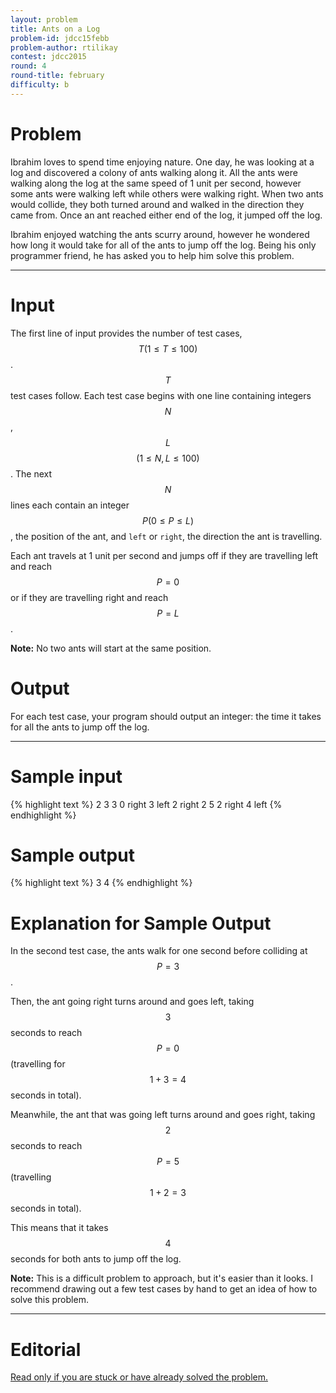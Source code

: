 ```yaml
---
layout: problem
title: Ants on a Log
problem-id: jdcc15febb
problem-author: rtilikay
contest: jdcc2015
round: 4
round-title: february
difficulty: b
---
```


# Problem
Ibrahim loves to spend time enjoying nature. One day, he was looking at a log and discovered a colony of ants walking along it. All the ants were walking along the log at the same speed of 1 unit per second, however some ants were walking left while others were walking right. When two ants would collide, they both turned around and walked in the direction they came from. Once an ant reached either end of the log, it jumped off the log.

Ibrahim enjoyed watching the ants scurry around, however he wondered how long it would take for all of the ants to jump off the log. Being his only programmer friend, he has asked you to help him solve this problem.

---

# Input
The first line of input provides the number of test cases, $$T (1 \leq T \leq 100)$$. $$T$$ test cases follow. Each test case begins with one line containing integers $$N$$, $$L$$ $$(1 \leq N, L \leq 100)$$. The next $$N$$ lines each contain an integer $$P (0 \leq P \leq L)$$, the position of the ant, and ``left`` or ``right``, the direction the ant is travelling.

Each ant travels at 1 unit per second and jumps off if they are travelling left and reach $$P = 0$$ or if they are travelling right and reach $$P = L$$.

**Note:** No two ants will start at the same position.

# Output
For each test case, your program should output an integer: the time it takes for all the ants to jump off the log.

---

# Sample input
{% highlight text %}
2
3 3
0 right
3 left
2 right
2 5
2 right
4 left
{% endhighlight %}


# Sample output
{% highlight text %}
3
4
{% endhighlight %}

# Explanation for Sample Output
In the second test case, the ants walk for one second before colliding at $$P = 3$$.

Then, the ant going right turns around and goes left, taking $$3$$ seconds to reach $$P = 0$$ (travelling for $$1 + 3 = 4$$ seconds in total).

Meanwhile, the ant that was going left turns around and goes right, taking $$2$$ seconds to reach $$P = 5$$ (travelling $$1 + 2 = 3$$ seconds in total).

This means that it takes $$4$$ seconds for both ants to jump off the log.

**Note:** This is a difficult problem to approach, but it's easier than it looks. I recommend drawing out a few test cases by hand to get an idea of how to solve this problem.

---

# Editorial
[Read only if you are stuck or have already solved the problem.](/cpt-editorials/jdcc/2015/february/b)
